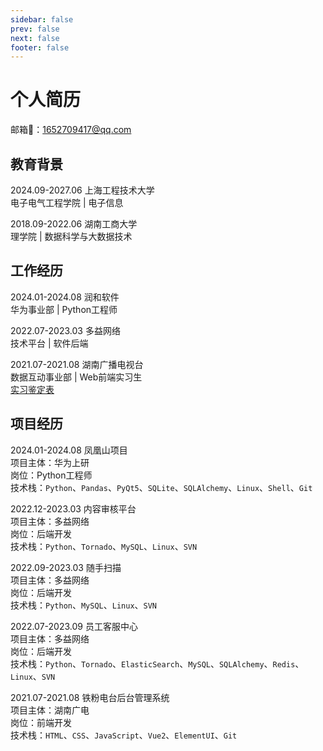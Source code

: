 ```yaml
---
sidebar: false
prev: false
next: false
footer: false
---
```


# 个人简历

邮箱:email:：<a href="mailto:1652709417@qq.com">1652709417@qq.com</a>

## 教育背景

2024.09-2027.06 上海工程技术大学 <Badge type="tip" text="硕士" />  
电子电气工程学院 | 电子信息

2018.09-2022.06 湖南工商大学 <Badge type="tip" text="本科" />  
理学院 | 数据科学与大数据技术

## 工作经历

2024.01-2024.08 润和软件 <Badge type="tip" text="全职" />  
华为事业部 | Python工程师

2022.07-2023.03 多益网络 <Badge type="tip" text="全职" />  
技术平台 | 软件后端

2021.07-2021.08 湖南广播电视台 <Badge type="tip" text="实习" />  
数据互动事业部 | Web前端实习生  
[实习鉴定表](/resume/hnradio.jpg)

## 项目经历

2024.01-2024.08 凤凰山项目 <Badge type="tip" text="外包" />  
项目主体：华为上研  
岗位：Python工程师  
技术栈：`Python`、`Pandas`、`PyQt5`、`SQLite`、`SQLAlchemy`、`Linux`、`Shell`、`Git`

2022.12-2023.03 内容审核平台 <Badge type="tip" text="全职" />  
项目主体：多益网络  
岗位：后端开发  
技术栈：`Python`、`Tornado`、`MySQL`、`Linux`、`SVN`

2022.09-2023.03 随手扫描 <Badge type="tip" text="全职" />  
项目主体：多益网络  
岗位：后端开发  
技术栈：`Python`、`MySQL`、`Linux`、`SVN`

2022.07-2023.09 员工客服中心 <Badge type="tip" text="全职" />  
项目主体：多益网络  
岗位：后端开发  
技术栈：`Python`、`Tornado`、`ElasticSearch`、`MySQL`、`SQLAlchemy`、`Redis`、`Linux`、`SVN`

2021.07-2021.08 铁粉电台后台管理系统 <Badge type="tip" text="实习" />  
项目主体：湖南广电  
岗位：前端开发  
技术栈：`HTML`、`CSS`、`JavaScript`、`Vue2`、`ElementUI`、`Git`
